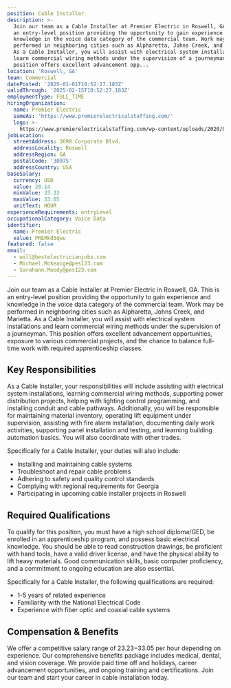 ```yaml
---
position: Cable Installer
description: >-
  Join our team as a Cable Installer at Premier Electric in Roswell, GA. This is
  an entry-level position providing the opportunity to gain experience and
  knowledge in the voice data category of the commercial team. Work may be
  performed in neighboring cities such as Alpharetta, Johns Creek, and Marietta.
  As a Cable Installer, you will assist with electrical system installations and
  learn commercial wiring methods under the supervision of a journeyman. This
  position offers excellent advancement opp...
location: 'Roswell, GA'
team: Commercial
datePosted: '2025-01-01T10:52:27.183Z'
validThrough: '2025-02-15T10:52:27.183Z'
employmentType: FULL_TIME
hiringOrganization:
  name: Premier Electric
  sameAs: 'https://www.premierelectricalstaffing.com/'
  logo: >-
    https://www.premierelectricalstaffing.com/wp-content/uploads/2020/05/Premier-Electrical-Staffing-logo.png
jobLocation:
  streetAddress: 3690 Corporate Blvd.
  addressLocality: Roswell
  addressRegion: GA
  postalCode: '30075'
  addressCountry: USA
baseSalary:
  currency: USD
  value: 28.14
  minValue: 23.23
  maxValue: 33.05
  unitText: HOUR
experienceRequirements: entryLevel
occupationalCategory: Voice Data
identifier:
  name: Premier Electric
  value: PREMkd5qwu
featured: false
email:
  - will@bestelectricianjobs.com
  - Michael.Mckeaige@pes123.com
  - Sarahann.Moody@pes123.com
---
```




Join our team as a Cable Installer at Premier Electric in Roswell, GA. This is an entry-level position providing the opportunity to gain experience and knowledge in the voice data category of the commercial team. Work may be performed in neighboring cities such as Alpharetta, Johns Creek, and Marietta. As a Cable Installer, you will assist with electrical system installations and learn commercial wiring methods under the supervision of a journeyman. This position offers excellent advancement opportunities, exposure to various commercial projects, and the chance to balance full-time work with required apprenticeship classes. 

## Key Responsibilities
As a Cable Installer, your responsibilities will include assisting with electrical system installations, learning commercial wiring methods, supporting power distribution projects, helping with lighting control programming, and installing conduit and cable pathways. Additionally, you will be responsible for maintaining material inventory, operating lift equipment under supervision, assisting with fire alarm installation, documenting daily work activities, supporting panel installation and testing, and learning building automation basics. You will also coordinate with other trades.

Specifically for a Cable Installer, your duties will also include:

- Installing and maintaining cable systems
- Troubleshoot and repair cable problems
- Adhering to safety and quality control standards
- Complying with regional requirements for Georgia
- Participating in upcoming cable installer projects in Roswell

## Required Qualifications
To qualify for this position, you must have a high school diploma/GED, be enrolled in an apprenticeship program, and possess basic electrical knowledge. You should be able to read construction drawings, be proficient with hand tools, have a valid driver license, and have the physical ability to lift heavy materials. Good communication skills, basic computer proficiency, and a commitment to ongoing education are also essential.

Specifically for a Cable Installer, the following qualifications are required:

- 1-5 years of related experience 
- Familiarity with the National Electrical Code
- Experience with fiber optic and coaxial cable systems

## Compensation & Benefits
We offer a competitive salary range of $23.23-$33.05 per hour depending on experience. Our comprehensive benefits package includes medical, dental, and vision coverage. We provide paid time off and holidays, career advancement opportunities, and ongoing training and certifications. Join our team and start your career in cable installation today.